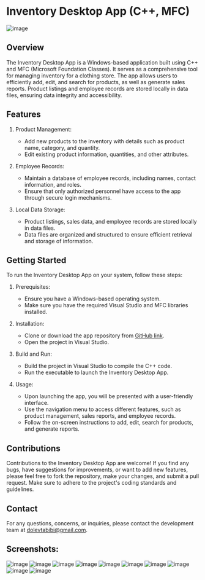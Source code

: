 # Inventory Desktop App (C++, MFC)
![image](https://github.com/dolevtabibi/Clothing-store-management-system/assets/88586308/98c274e4-4ae0-467f-9504-64ff67b1e5bb)

## Overview

The Inventory Desktop App is a Windows-based application built using C++ and MFC (Microsoft Foundation Classes). It serves as a comprehensive tool for managing inventory for a clothing store. The app allows users to efficiently add, edit, and search for products, as well as generate sales reports. Product listings and employee records are stored locally in data files, ensuring data integrity and accessibility.

## Features

1. Product Management:
   - Add new products to the inventory with details such as product name, category, and quantity.
   - Edit existing product information, quantities, and other attributes.

2. Employee Records:
   - Maintain a database of employee records, including names, contact information, and roles.
   - Ensure that only authorized personnel have access to the app through secure login mechanisms.

3. Local Data Storage:
   - Product listings, sales data, and employee records are stored locally in data files.
   - Data files are organized and structured to ensure efficient retrieval and storage of information.

## Getting Started

To run the Inventory Desktop App on your system, follow these steps:

1. Prerequisites:
   - Ensure you have a Windows-based operating system.
   - Make sure you have the required Visual Studio and MFC libraries installed.

2. Installation:
   - Clone or download the app repository from [GitHub link](https://github.com/your-repo-link).
   - Open the project in Visual Studio.

3. Build and Run:
   - Build the project in Visual Studio to compile the C++ code.
   - Run the executable to launch the Inventory Desktop App.

4. Usage:
   - Upon launching the app, you will be presented with a user-friendly interface.
   - Use the navigation menu to access different features, such as product management, sales reports, and employee records.
   - Follow the on-screen instructions to add, edit, search for products, and generate reports.

## Contributions

Contributions to the Inventory Desktop App are welcome! If you find any bugs, have suggestions for improvements, or want to add new features, please feel free to fork the repository, make your changes, and submit a pull request. Make sure to adhere to the project's coding standards and guidelines.

## Contact

For any questions, concerns, or inquiries, please contact the development team at [dolevtabibi@gmail.com](mailto:dolevtabibi@gmail.com).

## Screenshots:
![image](https://github.com/dolevtabibi/Clothing-store-management-system/assets/88586308/034a58b6-5fe8-45ca-a7f1-660f0842b0d7)
![image](https://github.com/dolevtabibi/Clothing-store-management-system/assets/88586308/669e7d40-131a-4945-9b1e-aacdefe97062)
![image](https://github.com/dolevtabibi/Clothing-store-management-system/assets/88586308/78e32da6-502b-41f3-bb83-f378ec18f667)
![image](https://github.com/dolevtabibi/Clothing-store-management-system/assets/88586308/f11fdf4e-fdcb-42d8-af2c-c1f4d32d0622)
![image](https://github.com/dolevtabibi/Clothing-store-management-system/assets/88586308/d8ccfc89-6ff8-4ce1-a3c8-a9401767e52f)
![image](https://github.com/dolevtabibi/Clothing-store-management-system/assets/88586308/17e314c5-b7e4-4230-84b5-84bd18591b87)
![image](https://github.com/dolevtabibi/Clothing-store-management-system/assets/88586308/68636eb1-178d-4df3-b7e0-7ea9969704f3)
![image](https://github.com/dolevtabibi/Clothing-store-management-system/assets/88586308/3fe1a146-6dbf-4d6d-8b49-f2fe237ee425)
![image](https://github.com/dolevtabibi/Clothing-store-management-system/assets/88586308/7419c6b5-09ef-4e4f-8b5f-954544cad53c)
![image](https://github.com/dolevtabibi/Clothing-store-management-system/assets/88586308/789e733c-cb94-4f82-847d-89402d3f1c55)
